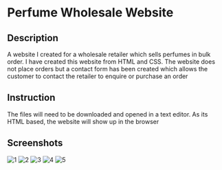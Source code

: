# Perfume Wholesale Website
## Description
A website I created for a wholesale retailer which sells perfumes in bulk order. I have created this website from HTML and CSS. The website does not place orders but a contact form has been created which allows the customer to contact the retailer to enquire or purchase an order 
## Instruction
The files will need to be downloaded and opened in a text editor. As its HTML based, the website will show up in the browser
## Screenshots
![1](https://user-images.githubusercontent.com/128710490/227478568-426b1e45-68a9-4d58-849a-fd520a017221.JPG)
![2](https://user-images.githubusercontent.com/128710490/227480631-3e8bbab6-538f-42f6-9dc3-071beb20bca6.JPG)
![3](https://user-images.githubusercontent.com/128710490/227482403-45d5a90c-23d2-4fe8-ba76-2ff9bd5ccd94.JPG)
![4](https://user-images.githubusercontent.com/128710490/227481197-4ef65648-7ce2-41ef-b9bf-08f02617fa61.JPG)
![5](https://user-images.githubusercontent.com/128710490/227481257-172d745f-1dd4-47e0-b5b9-4230ac88621d.JPG)
